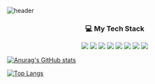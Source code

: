 ![header](https://capsule-render.vercel.app/api?type=waving&color=gradient&height=200&section=header&text=Hello%20there!%20I'm%20Mongus%20Choi!%20👋&fontSize=30&fontColor=ffffff&fontAlign=70)

<center>
<h3> 💻 My Tech Stack </h3>

<img src="https://img.shields.io/badge/JavaScript-F7DF1E?style=flat-square&logo=javascript&logoColor=white"/></a>
<img src="https://img.shields.io/badge/Node.js-339933?style=flat-square&logo=node.js&logoColor=white"/></a>
<img src="https://img.shields.io/badge/MongoDB-47A248?style=flat-square&logo=mongodb&logoColor=white"/></a>
<img src="https://img.shields.io/badge/React-61DAFB?style=flat-square&logo=react&logoColor=white"/></a>
<img src="https://img.shields.io/badge/SASS-CC6699?style=flat-square&logo=Sass&logoColor=white"/></a>
<img src="https://img.shields.io/badge/C++-00599C?style=flat-square&logo=C%2B%2B&logoColor=white"/></a>
<img src="https://img.shields.io/badge/AWS-232F3E?style=flat-square&logo=AmazonAWS&logoColor=white"/></a>
<img src="https://img.shields.io/badge/Microsoft%20Azure-0078D4?style=flat-square&logo=MicrosoftAzure&logoColor=white"/></a>
</center>

[![Anurag's GitHub stats](https://github-readme-stats.vercel.app/api?username=MongusChoi&count_private=true&show_icons=true)](https://github.com/anuraghazra/github-readme-stats)


[![Top Langs](https://github-readme-stats.vercel.app/api/top-langs/?username=MongusChoi&layout=compact)](https://github.com/anuraghazra/github-readme-stats)
